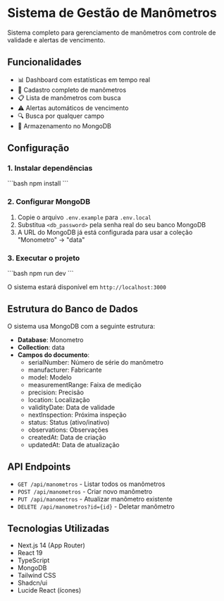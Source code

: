 # Sistema de Gestão de Manômetros

Sistema completo para gerenciamento de manômetros com controle de validade e alertas de vencimento.

## Funcionalidades

- 📊 Dashboard com estatísticas em tempo real
- 📝 Cadastro completo de manômetros
- 📋 Lista de manômetros com busca
- ⚠️ Alertas automáticos de vencimento
- 🔍 Busca por qualquer campo
- 💾 Armazenamento no MongoDB

## Configuração

### 1. Instalar dependências

\`\`\`bash
npm install
\`\`\`

### 2. Configurar MongoDB

1. Copie o arquivo `.env.example` para `.env.local`
2. Substitua `<db_password>` pela senha real do seu banco MongoDB
3. A URL do MongoDB já está configurada para usar a coleção "Monometro" -> "data"

### 3. Executar o projeto

\`\`\`bash
npm run dev
\`\`\`

O sistema estará disponível em `http://localhost:3000`

## Estrutura do Banco de Dados

O sistema usa MongoDB com a seguinte estrutura:

- **Database**: Monometro
- **Collection**: data
- **Campos do documento**:
  - serialNumber: Número de série do manômetro
  - manufacturer: Fabricante
  - model: Modelo
  - measurementRange: Faixa de medição
  - precision: Precisão
  - location: Localização
  - validityDate: Data de validade
  - nextInspection: Próxima inspeção
  - status: Status (ativo/inativo)
  - observations: Observações
  - createdAt: Data de criação
  - updatedAt: Data de atualização

## API Endpoints

- `GET /api/manometros` - Listar todos os manômetros
- `POST /api/manometros` - Criar novo manômetro
- `PUT /api/manometros` - Atualizar manômetro existente
- `DELETE /api/manometros?id={id}` - Deletar manômetro

## Tecnologias Utilizadas

- Next.js 14 (App Router)
- React 19
- TypeScript
- MongoDB
- Tailwind CSS
- Shadcn/ui
- Lucide React (ícones)
